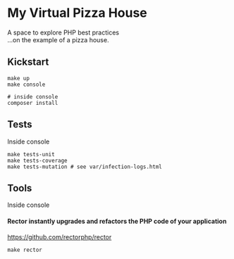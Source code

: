 # My Virtual Pizza House
A space to explore PHP best practices  
...on the example of a pizza house.

## Kickstart
```shell
make up
make console

# inside console
composer install
```

## Tests
Inside console
```shell
make tests-unit
make tests-coverage
make tests-mutation # see var/infection-logs.html
```

## Tools
Inside console
#### Rector instantly upgrades and refactors the PHP code of your application
https://github.com/rectorphp/rector
```shell
make rector
```